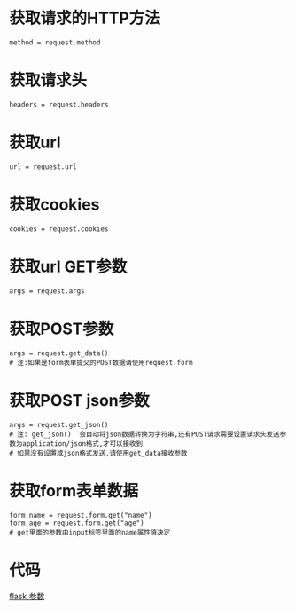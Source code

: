 # 获取请求的HTTP方法
```
method = request.method
```

# 获取请求头
```
headers = request.headers
```

# 获取url
```
url = request.url
```

# 获取cookies
```
cookies = request.cookies
```

# 获取url  GET参数
```
args = request.args
```

# 获取POST参数
```
args = request.get_data()
# 注:如果是form表单提交的POST数据请使用request.form
```

# 获取POST json参数
```
args = request.get_json()
# 注: get_json()  会自动将json数据转换为字符串,还有POST请求需要设置请求头发送参数为application/json格式,才可以接收到
# 如果没有设置成json格式发送,请使用get_data接收参数
```

# 获取form表单数据
```
form_name = request.form.get("name")
form_age = request.form.get("age")
# get里面的参数由input标签里面的name属性值决定
```

# 代码
[flask 参数](https://github.com/awifigpu/flask_example/tree/1905015)
